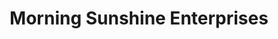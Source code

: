 ---
title: "Morning Sunshine Enterprises"
url: /lumban/morning-sunshine-enterprises/
shop: Eisenwaren
---